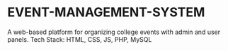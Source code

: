 # EVENT-MANAGEMENT-SYSTEM 
A web-based platform for organizing college events with admin and user panels.
Tech Stack: HTML, CSS, JS, PHP, MySQL
